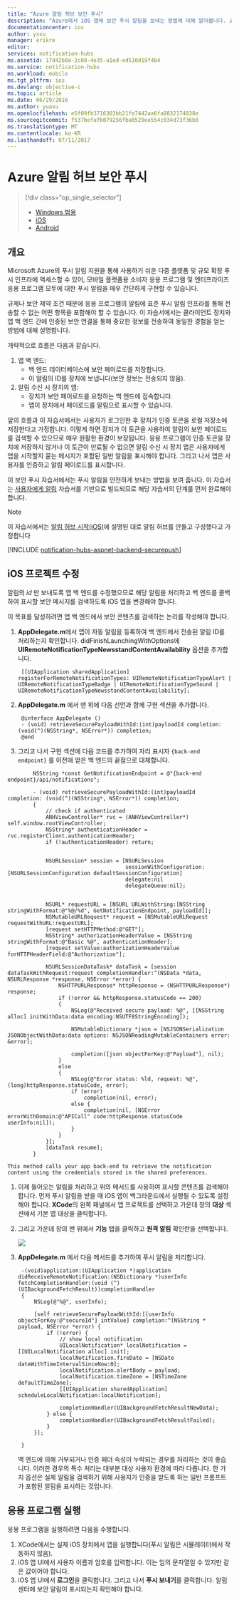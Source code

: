 ```yaml
---
title: "Azure 알림 허브 보안 푸시"
description: "Azure에서 iOS 앱에 보안 푸시 알림을 보내는 방법에 대해 알아봅니다. 코드 샘플은 Objective-C 및 C#으로 작성되었습니다."
documentationcenter: ios
author: ysxu
manager: erikre
editor: 
services: notification-hubs
ms.assetid: 17d42b0a-2c80-4e35-a1ed-ed510d19f4b4
ms.service: notification-hubs
ms.workload: mobile
ms.tgt_pltfrm: ios
ms.devlang: objective-c
ms.topic: article
ms.date: 06/29/2016
ms.author: yuaxu
ms.openlocfilehash: e5f09fb3716303bb21fe7442aa6fa8832174838e
ms.sourcegitcommit: f537befafb079256fba0529ee554c034d73f36b0
ms.translationtype: MT
ms.contentlocale: ko-KR
ms.lasthandoff: 07/11/2017
---
```

# <a name="azure-notification-hubs-secure-push"></a>Azure 알림 허브 보안 푸시
> [!div class="op_single_selector"]
> * [Windows 범용](notification-hubs-aspnet-backend-windows-dotnet-wns-secure-push-notification.md)
> * [iOS](notification-hubs-aspnet-backend-ios-push-apple-apns-secure-notification.md)
> * [Android](notification-hubs-aspnet-backend-android-secure-google-gcm-push-notification.md)
> 
> 

## <a name="overview"></a>개요
Microsoft Azure의 푸시 알림 지원을 통해 사용하기 쉬운 다중 플랫폼 및 규모 확장 푸시 인프라에 액세스할 수 있어, 모바일 플랫폼용 소비자 응용 프로그램 및 엔터프라이즈 응용 프로그램 모두에 대한 푸시 알림을 매우 간단하게 구현할 수 있습니다.

규제나 보안 제약 조건 때문에 응용 프로그램의 알림에 표준 푸시 알림 인프라를 통해 전송할 수 없는 어떤 항목을 포함해야 할 수 있습니다. 이 자습서에서는 클라이언트 장치와 앱 백 엔드 간에 인증된 보안 연결을 통해 중요한 정보를 전송하여 동일한 경험을 얻는 방법에 대해 설명합니다.

개략적으로 흐름은 다음과 같습니다.

1. 앱 백 엔드:
   * 백 엔드 데이터베이스에 보안 페이로드를 저장합니다.
   * 이 알림의 ID를 장치에 보냅니다(보안 정보는 전송되지 않음).
2. 알림 수신 시 장치의 앱:
   * 장치가 보안 페이로드를 요청하는 백 엔드에 접속합니다.
   * 앱이 장치에서 페이로드를 알림으로 표시할 수 있습니다.

앞의 흐름과 이 자습서에서는 사용자가 로그인한 후 장치가 인증 토큰을 로컬 저장소에 저장한다고 가정합니다. 이렇게 하면 장치가 이 토큰을 사용하여 알림의 보안 페이로드를 검색할 수 있으므로 매우 원활한 환경이 보장됩니다. 응용 프로그램이 인증 토큰을 장치에 저장하지 않거나 이 토큰이 만료될 수 없으면 알림 수신 시 장치 앱은 사용자에게 앱을 시작할지 묻는 메시지가 포함된 일반 알림을 표시해야 합니다. 그리고 나서 앱은 사용자를 인증하고 알림 페이로드를 표시합니다.

이 보안 푸시 자습서에서는 푸시 알림을 안전하게 보내는 방법을 보여 줍니다. 이 자습서는 [사용자에게 알림](notification-hubs-aspnet-backend-ios-apple-apns-notification.md) 자습서를 기반으로 빌드되므로 해당 자습서의 단계를 먼저 완료해야 합니다.

> [!NOTE]
> 이 자습서에서는 [알림 허브 시작(iOS)](notification-hubs-ios-apple-push-notification-apns-get-started.md)에 설명된 대로 알림 허브를 만들고 구성했다고 가정합니다
> 
> 

[!INCLUDE [notification-hubs-aspnet-backend-securepush](../../includes/notification-hubs-aspnet-backend-securepush.md)]

## <a name="modify-the-ios-project"></a>iOS 프로젝트 수정
알림의 *id* 만 보내도록 앱 백 엔드를 수정했으므로 해당 알림을 처리하고 백 엔드를 콜백하여 표시할 보안 메시지를 검색하도록 iOS 앱을 변경해야 합니다.

이 목표를 달성하려면 앱 백 엔드에서 보안 콘텐츠를 검색하는 논리를 작성해야 합니다.

1. **AppDelegate.m**에서 앱이 자동 알림을 등록하여 백 엔드에서 전송된 알림 ID를 처리하는지 확인합니다. didFinishLaunchingWithOptions에 **UIRemoteNotificationTypeNewsstandContentAvailability** 옵션을 추가합니다.
   
        [[UIApplication sharedApplication] registerForRemoteNotificationTypes: UIRemoteNotificationTypeAlert | UIRemoteNotificationTypeBadge | UIRemoteNotificationTypeSound | UIRemoteNotificationTypeNewsstandContentAvailability];
2. **AppDelegate.m** 에서 맨 위에 다음 선언과 함께 구현 섹션을 추가합니다.
   
        @interface AppDelegate ()
        - (void) retrieveSecurePayloadWithId:(int)payloadId completion: (void(^)(NSString*, NSError*)) completion;
        @end
3. 그리고 나서 구현 섹션에 다음 코드를 추가하여 자리 표시자 `{back-end endpoint}` 를 이전에 얻은 백 엔드의 끝점으로 대체합니다.

```
        NSString *const GetNotificationEndpoint = @"{back-end endpoint}/api/notifications";

        - (void) retrieveSecurePayloadWithId:(int)payloadId completion: (void(^)(NSString*, NSError*)) completion;
        {
            // check if authenticated
            ANHViewController* rvc = (ANHViewController*) self.window.rootViewController;
            NSString* authenticationHeader = rvc.registerClient.authenticationHeader;
            if (!authenticationHeader) return;


            NSURLSession* session = [NSURLSession
                                     sessionWithConfiguration:[NSURLSessionConfiguration defaultSessionConfiguration]
                                     delegate:nil
                                     delegateQueue:nil];


            NSURL* requestURL = [NSURL URLWithString:[NSString stringWithFormat:@"%@/%d", GetNotificationEndpoint, payloadId]];
            NSMutableURLRequest* request = [NSMutableURLRequest requestWithURL:requestURL];
            [request setHTTPMethod:@"GET"];
            NSString* authorizationHeaderValue = [NSString stringWithFormat:@"Basic %@", authenticationHeader];
            [request setValue:authorizationHeaderValue forHTTPHeaderField:@"Authorization"];

            NSURLSessionDataTask* dataTask = [session dataTaskWithRequest:request completionHandler:^(NSData *data, NSURLResponse *response, NSError *error) {
                NSHTTPURLResponse* httpResponse = (NSHTTPURLResponse*) response;
                if (!error && httpResponse.statusCode == 200)
                {
                    NSLog(@"Received secure payload: %@", [[NSString alloc] initWithData:data encoding:NSUTF8StringEncoding]);

                    NSMutableDictionary *json = [NSJSONSerialization JSONObjectWithData:data options: NSJSONReadingMutableContainers error: &error];

                    completion([json objectForKey:@"Payload"], nil);
                }
                else
                {
                    NSLog(@"Error status: %ld, request: %@", (long)httpResponse.statusCode, error);
                    if (error)
                        completion(nil, error);
                    else {
                        completion(nil, [NSError errorWithDomain:@"APICall" code:httpResponse.statusCode userInfo:nil]);
                    }
                }
            }];
            [dataTask resume];
        }
```

    This method calls your app back-end to retrieve the notification content using the credentials stored in the shared preferences.

1. 이제 들어오는 알림을 처리하고 위의 메서드를 사용하여 표시할 콘텐츠를 검색해야 합니다. 먼저 푸시 알림을 받을 때 iOS 앱이 백그라운드에서 실행될 수 있도록 설정해야 합니다. **XCode**의 왼쪽 패널에서 앱 프로젝트를 선택하고 가운데 창의 **대상** 섹션에서 기본 앱 대상을 클릭합니다.
2. 그리고 가운데 창의 맨 위에서 **기능** 탭을 클릭하고 **원격 알림** 확인란을 선택합니다.
   
    ![][IOS1]
3. **AppDelegate.m** 에서 다음 메서드를 추가하여 푸시 알림을 처리합니다.
   
        -(void)application:(UIApplication *)application didReceiveRemoteNotification:(NSDictionary *)userInfo fetchCompletionHandler:(void (^)(UIBackgroundFetchResult))completionHandler
        {
            NSLog(@"%@", userInfo);
   
            [self retrieveSecurePayloadWithId:[[userInfo objectForKey:@"secureId"] intValue] completion:^(NSString * payload, NSError *error) {
                if (!error) {
                    // show local notification
                    UILocalNotification* localNotification = [[UILocalNotification alloc] init];
                    localNotification.fireDate = [NSDate dateWithTimeIntervalSinceNow:0];
                    localNotification.alertBody = payload;
                    localNotification.timeZone = [NSTimeZone defaultTimeZone];
                    [[UIApplication sharedApplication] scheduleLocalNotification:localNotification];
   
                    completionHandler(UIBackgroundFetchResultNewData);
                } else {
                    completionHandler(UIBackgroundFetchResultFailed);
                }
            }];
   
        }
   
    백 엔드에 의해 거부되거나 인증 헤더 속성이 누락되는 경우를 처리하는 것이 좋습니다. 이러한 경우의 특수 처리는 대부분 대상 사용자 환경에 따라 다릅니다. 한 가지 옵션은 실제 알림을 검색하기 위해 사용자가 인증을 받도록 하는 일반 프롬프트가 포함된 알림을 표시하는 것입니다.

## <a name="run-the-application"></a>응용 프로그램 실행
응용 프로그램을 실행하려면 다음을 수행합니다.

1. XCode에서는 실제 iOS 장치에서 앱을 실행합니다(푸시 알림은 시뮬레이터에서 작동하지 않음).
2. iOS 앱 UI에서 사용자 이름과 암호를 입력합니다. 이는 임의 문자열일 수 있지만 같은 값이어야 합니다.
3. iOS 앱 UI에서 **로그인**을 클릭합니다. 그리고 나서 **푸시 보내기**를 클릭합니다. 알림 센터에 보안 알림이 표시되는지 확인해야 합니다.

[IOS1]: ./media/notification-hubs-aspnet-backend-ios-secure-push/secure-push-ios-1.png
